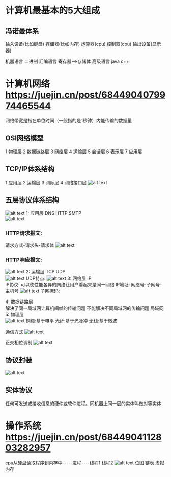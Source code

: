 # 计算机最基本的5大组成
## 冯诺曼体系
输入设备(比如键盘)
存储器(比如内存)
运算器(cpu)
控制器(cpu)
输出设备(显示器)

机器语言 二进制
汇编语言 寄存器-->存储体
高级语言 java c++

# 计算机网络 https://juejin.cn/post/6844904079974465544
网络带宽是指在单位时间（一般指的是1秒钟）内能传输的数据量

## OSI网络模型
1 物理层
2 数据链路层
3 网络层
4 运输层
5 会话层
6 表示层
7 应用层

## TCP/IP体系结构 
1 应用层
2 运输层
3 网际层
4 网络接口层
![alt text](image-2.png)

## 五层协议体系结构
![alt text](image.png)
1: 应用层  DNS HTTP SMTP <br>
![alt text](image-9.png)
### HTTP请求报文:
请求方式-请求头-请求体
![alt text](image-10.png)
### HTTP响应报文:
![alt text](image-11.png)
2: 运输层 TCP UDP<br>
![alt text](image-7.png)
UDP特点:
![alt text](image-8.png)
3: 网络层 IP<br>
IP协议: 可以使性能各异的网络让用户看起来是同一网络
IP地址:
网络号-子网号-主机号
![alt text](image-6.png)
子网掩码:

4: 数据链路层 <br>
解决了同一局域网计算机间帧的传输问题
不能解决不同局域网的传输问题
局域网
5: 物理层 <br>
![alt text](image-3.png)
铜缆:基于电平
光纤:基于光脉冲
无线:基于微波

通信方式
![alt text](image-4.png)

正交相位调制
![alt text](image-5.png)


## 协议封装
![alt text](image-1.png)

## 实体协议
任何可发送或接收信息的硬件或软件进程。同机器上同一层的实体叫做对等实体



# 操作系统 https://juejin.cn/post/6844904112803282957

cpu从硬盘读取程序到内存中-----进程----线程1 线程2
![alt text](image.png)
位图
链表
虚拟内存